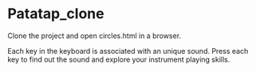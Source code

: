 # Patatap_clone
Clone the project and open circles.html in a browser.

Each key in the keyboard is associated with an unique sound. Press each key to find out the sound and explore your instrument playing skills.
